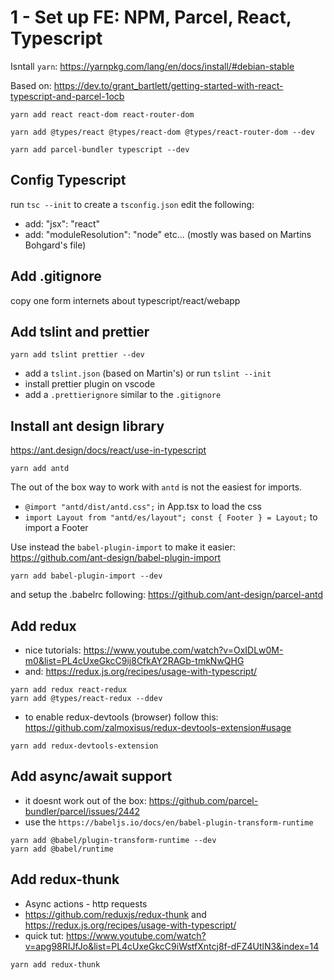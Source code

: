 # 1 - Set up FE: NPM, Parcel, React, Typescript

Isntall `yarn`: https://yarnpkg.com/lang/en/docs/install/#debian-stable

Based on: https://dev.to/grant_bartlett/getting-started-with-react-typescript-and-parcel-1ocb

```
yarn add react react-dom react-router-dom

yarn add @types/react @types/react-dom @types/react-router-dom --dev
```

```
yarn add parcel-bundler typescript --dev

```

## Config Typescript

run `tsc --init` to create a `tsconfig.json`
edit the following:

- add: "jsx": "react"
- add: "moduleResolution": "node"
  etc... (mostly was based on Martins Bohgard's file)

## Add .gitignore

copy one form internets about typescript/react/webapp

## Add tslint and prettier

```
yarn add tslint prettier --dev

```

- add a `tslint.json` (based on Martin's) or run `tslint --init`
- install prettier plugin on vscode
- add a `.prettierignore` similar to the `.gitignore`

## Install ant design library

https://ant.design/docs/react/use-in-typescript

```
yarn add antd
```

The out of the box way to work with `antd` is not the easiest for imports.

- `@import "antd/dist/antd.css";` in App.tsx to load the css
- `import Layout from "antd/es/layout"; const { Footer } = Layout;` to import a Footer

Use instead the `babel-plugin-import` to make it easier: https://github.com/ant-design/babel-plugin-import

```
yarn add babel-plugin-import --dev
```

and setup the .babelrc following: https://github.com/ant-design/parcel-antd

## Add redux

- nice tutorials: https://www.youtube.com/watch?v=OxIDLw0M-m0&list=PL4cUxeGkcC9ij8CfkAY2RAGb-tmkNwQHG
- and: https://redux.js.org/recipes/usage-with-typescript/

```
yarn add redux react-redux
yarn add @types/react-redux --ddev
```

- to enable redux-devtools (browser) follow this: https://github.com/zalmoxisus/redux-devtools-extension#usage

```
yarn add redux-devtools-extension
```

## Add async/await support

- it doesnt work out of the box: https://github.com/parcel-bundler/parcel/issues/2442
- use the `https://babeljs.io/docs/en/babel-plugin-transform-runtime`

```
yarn add @babel/plugin-transform-runtime --dev
yarn add @babel/runtime
```

## Add redux-thunk

- Async actions - http requests
- https://github.com/reduxjs/redux-thunk and https://redux.js.org/recipes/usage-with-typescript/
- quick tut: https://www.youtube.com/watch?v=apg98RIJfJo&list=PL4cUxeGkcC9iWstfXntcj8f-dFZ4UtlN3&index=14

```
yarn add redux-thunk
```
